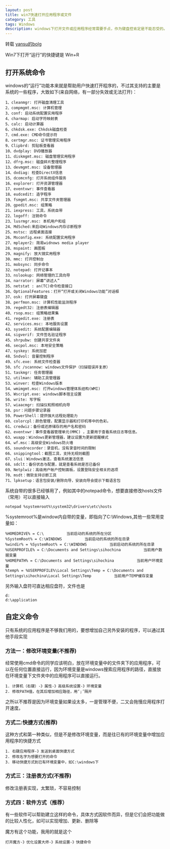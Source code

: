 ```yaml
---
layout: post
title: win7快速打开应用程序或文件
category: 工具
tags: Windows
description: windows下打开文件或应用程序经常需要手点，作为键盘控肯定是不能忍受的。之前试过一些软件，设置各个程序的快捷键，但是快捷键可能会有冲突，而且记性不好实在不好用，所以选择使用Win自带的“运行”来加快打开速度
---
```

转载   [yansu的bolg](http://yansu.org/)

Win7下打开“运行”的快捷键是 Win+R

## 打开系统命令
windows的“运行”功能本来就是帮助用户快速打开程序的，不过其支持的主要是系统的一些程序，大致如下(来自网络，有一部分失效或无法打开)：

    1、cleanmgr: 打开磁盘清理工具
    2、compmgmt.msc: 计算机管理
    3、conf: 启动系统配置实用程序
    4、charmap: 启动字符映射表
    5、calc: 启动计算器
    6、chkdsk.exe: Chkdsk磁盘检查
    7、cmd.exe: CMD命令提示符
    8、certmgr.msc: 证书管理实用程序
    9、Clipbrd: 剪贴板查看器
    10、dvdplay: DVD播放器
    11、diskmgmt.msc: 磁盘管理实用程序
    12、dfrg.msc: 磁盘碎片整理程序
    13、devmgmt.msc: 设备管理器
    14、dxdiag: 检查DirectX信息
    15、dcomcnfg: 打开系统组件服务
    16、explorer: 打开资源管理器
    17、eventvwr: 事件查看器
    18、eudcedit: 造字程序
    19、fsmgmt.msc: 共享文件夹管理器
    20、gpedit.msc: 组策略
    21、iexpress: 工具，系统自带
    22、logoff: 注销命令
    23、lusrmgr.msc: 本机用户和组
    24、MdSched:来启动Windows内存诊断程序
    25、mstsc: 远程桌面连接
    26、Msconfig.exe: 系统配置实用程序
    27、mplayer2: 简易widnows media player
    28、mspaint: 画图板
    29、magnify: 放大镜实用程序
    30、mmc: 打开控制台
    31、mobsync: 同步命令
    32、notepad: 打开记事本
    33、nslookup: 网络管理的工具向导
    34、narrator: 屏幕“讲述人”
    35、netstat : an(TC)命令检查接口
    36、OptionalFeatures：打开“打开或关闭Windows功能”对话框
    37、osk: 打开屏幕键盘
    38、perfmon.msc: 计算机性能监测程序
    39、regedt32: 注册表编辑器
    40、rsop.msc: 组策略结果集
    41、regedit.exe: 注册表
    42、services.msc: 本地服务设置
    43、sysedit: 系统配置编辑器
    44、sigverif: 文件签名验证程序
    45、shrpubw: 创建共享文件夹
    46、secpol.msc: 本地安全策略
    47、syskey: 系统加密
    48、Sndvol: 音量控制程序
    49、sfc.exe: 系统文件检查器
    50、sfc /scannow: windows文件保护（扫描错误并复原）
    51、taskmgr: 任务管理器
    52、utilman: 辅助工具管理器
    53、winver: 检查Windows版本
    54、wmimgmt.msc: 打开windows管理体系结构(WMI)
    55、Wscript.exe: windows脚本宿主设置
    56、write: 写字板
    57、wiaacmgr: 扫描仪和照相机向导
    58、psr：问题步骤记录器
    59、PowerShell：提供强大远程处理能力
    60、colorcpl：颜色管理，配置显示器和打印机等中的色彩。
    61、credwiz：备份或还原储存的用户名和密码
    62、eventvwr：事件查看器管理单元(MMC) ，主要用于查看系统日志等信息。
    63、wuapp：Windows更新管理器，建议设置为更新提醒模式
    64、wf.msc：高级安全Windows防火墙
    65、soundrecorder：录音机，没有录音时间的限制
    66、snippingtool：截图工具，支持无规则截图
    67、slui：Windows激活，查看系统激活信息
    68、sdclt：备份状态与配置，就是查看系统是否已备份
    69、Netplwiz：高级用户帐户控制面板，设置登陆安全相关的选项
    70、msdt：微软支持诊断工具
    71、lpksetup：语言包安装/删除向导，安装向导会提示下载语言包

系统自带的很多已经够用了，例如其中的notepad命令，想要直接修改hosts文件（常用）可以直接输入

    notepad %systemroot%\system32\drivers\etc\hosts

%systemroot%是window内自带的变量，即指向了C:\Windows,其他一些常用变量如：

    %HOMEDRIVE% = C:\          当前启动的系统的所在分区
    %SystemRoot% = C:\WINDOWS          当前启动的系统的所在目录
    %windir% = %SystemRoot% = C:\WINDOWS          当前启动的系统的所在目录
    %USERPROFILE% = C:\Documents and Settings\sihochina          当前用户数据变量
    %HOMEPATH% = C:\Documents and Settings\sihochina          当前用户环境变量
    %temp% = %USERPROFILE%\Local Settings\Temp = C:\Documents and Settings\sihochina\Local Settings\Temp          当前用户TEMP缓存变量

另外输入盘符可直达相应盘符，文件也是

    d:
    d:\application

## 自定义命令

只有系统的应用程序是不够我们用的，要想增加自己另外安装的程序，可以通过其他手段实现

### 方法一：修改环境变量(不推荐)

经常使用cmd命令的同学应该明白，放在环境变量中的文件夹下的应用程序，可以在任何位置直接运行，因为环境变量是windows搜索应用程序的路径，直接放在环境变量下文件夹中的应用程序可以直接运行。

    1. 计算机（右键）-》属性-》高级系统设置-》环境变量
    2. 修改PATH值，在其后增加相应路径，用‘;’隔开

之所以不推荐是因为环境变量如果设太多，一是管理不便，二又会拖慢应用程序打开速度。

### 方式二:快捷方式(推荐)

这种方式和第一种类似，但是不是修改环境变量，而是往已有的环境变量中增加应用程序的快捷方式

    1. 右键应用程序-》发送到桌面快捷方式
    2. 修改名字为想要打开的命令
    3. 移动快捷方式到已有环境变量中，如C:\windows下

### 方式三：注册表方式(不推荐)

修改注册表实现，太繁琐，不容易控制

### 方式四：软件方式（推荐）

有一些软件可以帮助建立这样的命令，具体方式因软件而异，但是它们会把功能做的比较人性化，如可以实现增加、更新、删除等

魔方有这个功能，我用的就是这个

    打开魔方-》优化设置大师-》系统设置-》快捷命令

